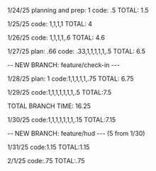 1/24/25
planning and prep: 1
code: .5
TOTAL: 1.5

1/25/25
code: 1,1,1,1
TOTAL: 4

1/26/25
code: 1,1,1,1,.6
TOTAL: 4.6

1/27/25
plan: .66
code: .33,1,1,1,1,1,.5
TOTAL: 6.5

-- NEW BRANCH: feature/check-in ---

1/28/25
plan: 1
code:1,1,1,1,1,.75
TOTAL: 6.75

1/29/25
code:1,1,1,1,1,1,1,.5
TOTAL:7.5

TOTAL BRANCH TIME: 16.25

1/30/25
code:1,1,1,1,1,1,1,.15
TOTAL:7.15

-- NEW BRANCH: feature/hud --- (5 from 1/30)

1/31/25
code:1.15
TOTAL:1.15

2/1/25
code:.75
TOTAL:.75
